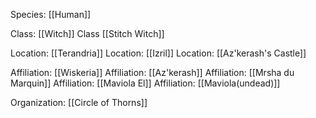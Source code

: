Species: [[Human]]

Class: [[Witch]]
Class [[Stitch Witch]]

Location: [[Terandria]]
Location: [[Izril]]
Location: [[Az'kerash's Castle]]

Affiliation: [[Wiskeria]]
Affiliation: [[Az'kerash]]
Affiliation: [[Mrsha du Marquin]]
Affiliation: [[Maviola El]]
Affiliation: [[Maviola(undead)]]

Organization: [[Circle of Thorns]]


